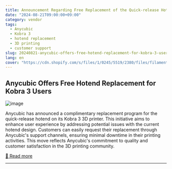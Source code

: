 ```yaml
---
title: Announcement Regarding Free Replacement of the Quick-release Hotend for Anycubic Kobra 3
date: "2024-08-21T09:00:00+09:00"
category: vendor
tags:
  - Anycubic
  - Kobra 3
  - hotend replacement
  - 3D printing
  - customer support
slug: 20240821-anycubic-offers-free-hotend-replacement-for-kobra-3-users
lang: en
cover: "https://cdn.shopify.com/s/files/1/0245/5519/2380/files/filament-leakage-at-the-hotend.png?v=1724242707"
---
```


## Anycubic Offers Free Hotend Replacement for Kobra 3 Users
![image](https://cdn.shopify.com/s/files/1/0245/5519/2380/files/filament-leakage-at-the-hotend.png?v=1724242707)

Anycubic has announced a complimentary replacement program for the quick-release hotend on its Kobra 3 3D printer. This initiative aims to enhance user experience by addressing potential issues with the current hotend design. Customers can easily request their replacement through Anycubic's support channels, ensuring minimal downtime in their printing activities. This move reflects Anycubic's commitment to quality and customer satisfaction in the 3D printing community.

[🔗 Read more](https://store.anycubic.com/blogs/news/announcement-regarding-free-replacement-of-the-quick-release-hotend-for-anycubic-kobra-3)

---